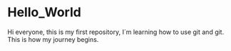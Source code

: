 # Hello_World
Hi everyone, 
this is my first repository, I´m learning how to use git and git. This is how my journey begins.
